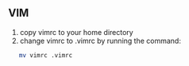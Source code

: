 ## VIM
1. copy vimrc to your home directory
2. change vimrc to .vimrc by running the command:

```sh
   mv vimrc .vimrc
```
